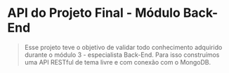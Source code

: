 # API do Projeto Final - Módulo Back-End

> Esse projeto teve o objetivo de validar todo conhecimento adquirido durante o módulo 3 - especialista Back-End. Para isso construímos uma API RESTful de tema livre e com conexão com o MongoDB.